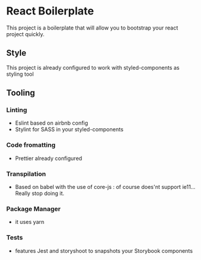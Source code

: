 # React Boilerplate

This project is a boilerplate that will allow you to bootstrap your react project quickly.

## Style

This project is already configured to work with styled-components as styling tool

## Tooling

### Linting

- Eslint based on airbnb config
- Stylint for SASS in your styled-components

### Code fromatting

- Prettier already configured

### Transpilation

- Based on babel with the use of core-js : of course does'nt support ie11... Really stop doing it.

### Package Manager

- it uses yarn

### Tests

- features Jest and storyshoot to snapshots your Storybook components
